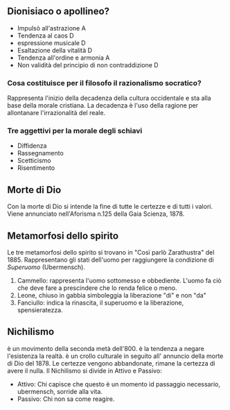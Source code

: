 ## Dionisiaco o apollineo?

- Impulsò all'astrazione A
- Tendenza al caos D
- espressione musicale D
- Esaltazione della vitalità D
- Tendenza all'ordine e armonia A
- Non validità del principio di non contraddizione  D

### Cosa costituisce per il filosofo il razionalismo socratico?

Rappresenta l'inizio della decadenza della cultura occidentale e sta alla base della morale cristiana. La decadenza è l'uso della ragione per allontanare l'irrazionalità del reale. 

### Tre aggettivi per la morale degli schiavi
- Diffidenza
- Rassegnamento
- Scetticismo
- Risentimento

## Morte di Dio

Con la morte di Dio si intende la fine di tutte le certezze e di tutti i valori. Viene annunciato nell'Aforisma n.125 della Gaia Scienza, 1878.

## Metamorfosi dello spirito

Le tre metamorfosi dello spirito si trovano in "Così parlò Zarathustra" del 1885. Rappresentano gli stati dell'uomo per raggiungere la condizione di *Superuomo* (Ubermensch). 
1. Cammello: rappresenta l'uomo sottomesso e obbediente. L'uomo fa ciò che deve fare a prescindere che lo renda felice o meno. 
2. Leone, chiuso in gabbia simboleggia la liberazione "di" e non "da"
3. Fanciullo: indica la rinascita, il superuomo e la liberazione, spensieratezza.

## Nichilismo
è un movimento della seconda metà dell'800. è la tendenza a negare l'esistenza la realtà. è un crollo culturale in seguito all' annuncio della morte di Dio del 1878. 
Le certezze vengono abbandonate, rimane la certezza di avere il nulla. 
Il Nichilismo si divide in Attivo e Passivo: 
- Attivo: Chi capisce che questo è un momento id passaggio necessario, ubermensch, sorride alla vita. 
- Passivo: Chi non sa come reagire. 